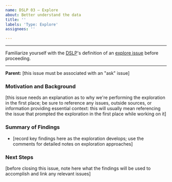 ```yaml
---
name: DSLP 03 – Explore
about: Better understand the data
title: ''
labels: 'Type: Explore'
assignees: ''

---
```


***
Familiarize yourself with the [DSLP](https://github.com/dslp/dslp)'s definition of an [explore issue](https://github.com/dslp/dslp/blob/main/issue-types/3-explore-issues.md) before proceeding.
***

**Parent:** [this issue must be associated with an "ask" issue]

### Motivation and Background
[this issue needs an explanation as to why we're performing the exploration in the first place; be sure to reference any issues, outside sources, or information providing essential context: this will usually mean referencing the issue that prompted the exploration in the first place while working on it]

### Summary of Findings 
- [record key findings here as the exploration develops; use the comments for detailed notes on exploration approaches]

### Next Steps
[before closing this issue, note here what the findings will be used to accomplish and link any relevant issues]
